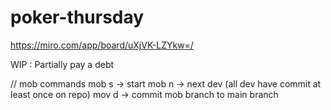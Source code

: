 # poker-thursday
https://miro.com/app/board/uXjVK-LZYkw=/

WIP : Partially pay a debt

// mob commands
mob s -> start
mob n -> next dev (all dev have commit at least once on repo) 
mov d -> commit mob branch to main branch